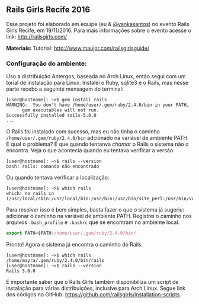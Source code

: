 ## Rails Girls Recife 2016

Esse projeto foi elaborado em equipe (eu & [@yankasantos](https://github.com/yankasantos)) no evento Rails Girls Recife, em 19/11/2016.
Para mais informações sobre o evento acesse o link: http://railsgirls.com/


<b> Materiais: </b> 
Tutorial: http://www.maujor.com/railsgirlsguide/

### Configuração do ambiente:
  
Uso a distribuição Antergos, baseada no Arch Linux, então segui com um torial de instalação para Linux. Instalei o Ruby, sqlite3 e o Rails, mas nesse parte recebo a seguinte mensagem do terminal:
```
[user@hostname]: ~>$ gem install rails
WARNING:  You don't have /home/user/.gem/ruby/2.4.0/bin in your PATH,
	  gem executables will not run.
Successfully installed rails-5.0.0
...
```
O Rails foi instalado com sucesso, mas eu não tinha o caminho ```/home/user/.gem/ruby/2.4.0/bin``` adcionado na variável de ambiente PATH. E qual o problema? É que quando tentanva *chamar* o Rails o sistema não o encontra. Veja o que acontecia quando eu tentava verificar a versão:
```
[user@hostname]: ~>$ rails --version
bash: rails: comando não encontrado
```
Ou quando tentava verificar a localização:
```
[user@hostname]: ~>$ which rails
which: no rails in (/usr/local/sbin:/usr/local/bin:/usr/bin:/usr/bin/site_perl:/usr/bin/vendor_perl:/usr/bin/core_perl)
```

Para resolver isso é bem simples, basta fazer o que o sistema já sugeriu: adicionar o caminho na variável de ambiente PATH. Registrei o caminho nos arquivos ```.bash_profile``` e ```.bashrc``` que se encontram no ambiente local.
```js
export PATH=$PATH:/home/user/.gem/ruby/2.4.0/bin/
```

Pronto! Agora o sistema já encontra o caminho do Rails.
```
[user@hostname]: ~>$ which rails
/home/mayra/.gem/ruby/2.4.0/bin/rails
[user@hostname]: ~>$ rails --version
Rails 5.0.0

```

É importante saber que o Rails Girls também disponibiliza um script de instalação para várias distribuições, inclusive para Arch Linux. Segue link dos códigos no GitHub: https://github.com/railsgirls/installation-scripts.
